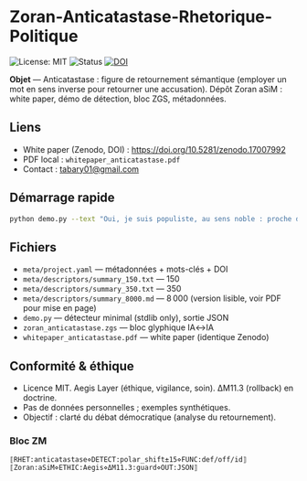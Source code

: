 # Zoran-Anticatastase-Rhetorique-Politique

![License: MIT](https://img.shields.io/badge/License-MIT-green.svg)
![Status](https://img.shields.io/badge/status-v1-blue)
[![DOI](https://img.shields.io/badge/DOI-10.5281%2Fzenodo.17007992-blue.svg)](https://doi.org/10.5281/zenodo.17007992)

**Objet** — Anticatastase : figure de retournement sémantique (employer un mot en sens inverse pour retourner une accusation). Dépôt Zoran aSiM : white paper, démo de détection, bloc ZGS, métadonnées.

## Liens
- White paper (Zenodo, DOI) : https://doi.org/10.5281/zenodo.17007992
- PDF local : `whitepaper_anticatastase.pdf`
- Contact : tabary01@gmail.com

## Démarrage rapide
```bash
python demo.py --text "Oui, je suis populiste, au sens noble : proche du peuple."
```

## Fichiers
- `meta/project.yaml` — métadonnées + mots-clés + DOI
- `meta/descriptors/summary_150.txt` — 150
- `meta/descriptors/summary_350.txt` — 350
- `meta/descriptors/summary_8000.md` — 8 000 (version lisible, voir PDF pour mise en page)
- `demo.py` — détecteur minimal (stdlib only), sortie JSON
- `zoran_anticatastase.zgs` — bloc glyphique IA↔IA
- `whitepaper_anticatastase.pdf` — white paper (identique Zenodo)

## Conformité & éthique
- Licence MIT. Aegis Layer (éthique, vigilance, soin). ΔM11.3 (rollback) en doctrine.
- Pas de données personnelles ; exemples synthétiques.
- Objectif : clarté du débat démocratique (analyse du retournement).

### Bloc ZM
```
⟦RHET:anticatastase⋄DETECT:polar_shift±15⋄FUNC:def/off/id⟧
⟦Zoran:aSiM⋄ETHIC:Aegis⋄ΔM11.3:guard⋄OUT:JSON⟧
```
